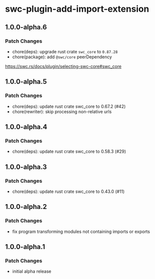 # swc-plugin-add-import-extension

## 1.0.0-alpha.6

### Patch Changes

  - chore(deps): upgrade rust crate `swc_core` to `0.87.28`
  - chore(package): add `@swc/core` peerDependency

  https://swc.rs/docs/plugin/selecting-swc-core#swc_core

## 1.0.0-alpha.5

### Patch Changes

- chore(deps): update rust crate swc_core to 0.67.2 (#42)
- chore(rewriter): skip processing non-relative urls

## 1.0.0-alpha.4

### Patch Changes

- chore(deps): update rust crate swc_core to 0.58.3 (#29)

## 1.0.0-alpha.3

### Patch Changes

- chore(deps): update rust crate swc_core to 0.43.0 (#11)

## 1.0.0-alpha.2

### Patch Changes

- fix program transforming modules not containing imports or exports

## 1.0.0-alpha.1

### Patch Changes

- initial alpha release
